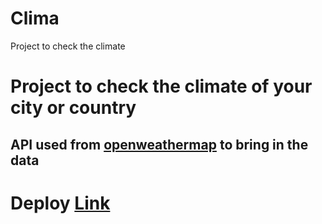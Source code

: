 # Clima
Project to check the climate

<h1> Project to check the climate of your city or country </h1>
<h2> API used from  <a href="https://openweathermap.org/api">openweathermap</a> to bring in the data  </h2>

<h1> Deploy <a href="https://hobyn.github.io/Clima/">Link </a></h1>
